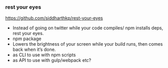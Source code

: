### rest your eyes

https://github.com/siddharthkp/rest-your-eyes

- Instead of going on twitter while your code compiles/ npm installs deps, rest your eyes.
- npm package
- Lowers the brightness of your screen while your build runs, then comes back when it’s done.
- as CLI to use with npm scripts
- as API to use with gulp/webpack etc?
